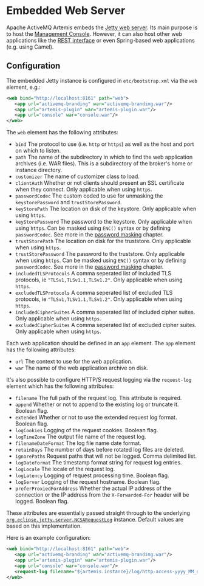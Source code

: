 # Embedded Web Server

Apache ActiveMQ Artemis embeds the [Jetty web
server](https://www.eclipse.org/jetty/). Its main purpose is to host the [Management
Console](management-console.md). However, it can also host other web
applications like the [REST interface](rest.md) or even Spring-based web
applications (e.g. using Camel).

## Configuration

The embedded Jetty instance is configured in `etc/bootstrap.xml` via the `web`
element, e.g.:

```xml
<web bind="http://localhost:8161" path="web">
   <app url="activemq-branding" war="activemq-branding.war"/>
   <app url="artemis-plugin" war="artemis-plugin.war"/>
   <app url="console" war="console.war"/>
</web>
```

The `web` element has the following attributes:

- `bind` The protocol to use (i.e. `http` or `https`) as well as the host and
  port on which to listen.
- `path` The name of the subdirectory in which to find the web application
  archives (i.e. WAR files). This is a subdirectory of the broker's home or
  instance directory.
- `customizer` The name of customizer class to load.
- `clientAuth` Whether or not clients should present an SSL certificate when
  they connect. Only applicable when using `https`.
- `passwordCodec` The custom coded to use for unmasking the `keystorePassword`
  and `trustStorePassword`.
- `keyStorePath` The location on disk of the keystore. Only applicable when
  using `https`.
- `keyStorePassword` The password to the keystore. Only applicable when using
  `https`. Can be masked using `ENC()` syntax or by defining `passwordCodec`.
  See more in the [password masking](masking-passwords.md) chapter.
- `trustStorePath` The location on disk for the truststore. Only applicable when
  using `https`.
- `trustStorePassword` The password to the truststore. Only applicable when
  using `https`. Can be masked using `ENC()` syntax or by defining
  `passwordCodec`. See more in the [password masking](masking-passwords.md)
  chapter.
- `includedTLSProtocols` A comma seperated list of included TLS protocols,
  ie `"TLSv1,TLSv1.1,TLSv1.2"`. Only applicable when using `https`.
- `excludedTLSProtocols` A comma seperated list of excluded TLS protocols,
  ie `"TLSv1,TLSv1.1,TLSv1.2"`. Only applicable when using `https`.
- `includedCipherSuites` A comma seperated list of included cipher suites.
  Only applicable when using `https`.
- `excludedCipherSuites` A comma seperated list of excluded cipher suites.
  Only applicable when using `https`.

Each web application should be defined in an `app` element. The `app` element
has the following attributes:

- `url` The context to use for the web application.
- `war` The name of the web application archive on disk.

It's also possible to configure HTTP/S request logging via the `request-log`
element which has the following attributes:

- `filename` The full path of the request log. This attribute is required.
- `append` Whether or not to append to the existing log or truncate it. Boolean flag.
- `extended` Whether or not to use the extended request log format. Boolean flag.
- `logCookies` Logging of the request cookies. Boolean flag.
- `logTimeZone` The output file name of the request log.
- `filenameDateFormat` The log file name date format.
- `retainDays` The number of days before rotated log files are deleted.
- `ignorePaths` Request paths that will not be logged. Comma delimited list.
- `logDateFormat` The timestamp format string for request log entries.
- `logLocale` The locale of the request log.
- `logLatency` Logging of request processing time. Boolean flag.
- `logServer` Logging of the request hostname. Boolean flag.
- `preferProxiedForAddress` Whether the actual IP address of the connection or
  the IP address from the `X-Forwarded-For` header will be logged. Boolean flag.

These attributes are essentially passed straight through to the underlying
[`org.eclipse.jetty.server.NCSARequestLog`](https://www.eclipse.org/jetty/javadoc/current/org/eclipse/jetty/server/NCSARequestLog.html)
instance. Default values are based on this implementation.

Here is an example configuration:

```xml
<web bind="http://localhost:8161" path="web">
   <app url="activemq-branding" war="activemq-branding.war"/>
   <app url="artemis-plugin" war="artemis-plugin.war"/>
   <app url="console" war="console.war"/>
   <request-log filename="${artemis.instance}/log/http-access-yyyy_MM_dd.log" append="true" extended="true"/>
</web>
```
